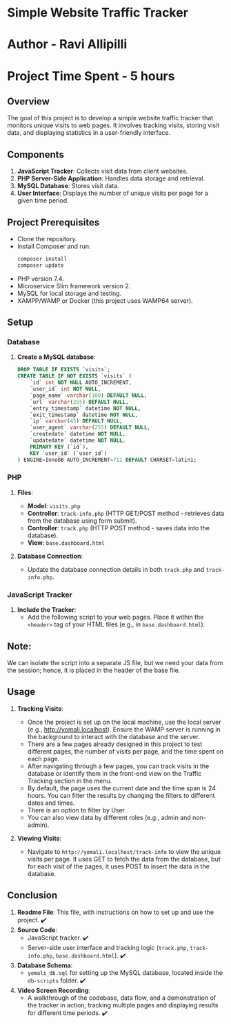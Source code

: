 # Simple Website Traffic Tracker

# Author - Ravi Allipilli

# Project Time Spent - 5 hours

## Overview
The goal of this project is to develop a simple website traffic tracker that monitors unique visits to web pages. It involves tracking visits, storing visit data, and displaying statistics in a user-friendly interface.

## Components
1. **JavaScript Tracker**: Collects visit data from client websites.
2. **PHP Server-Side Application**: Handles data storage and retrieval.
3. **MySQL Database**: Stores visit data.
4. **User Interface**: Displays the number of unique visits per page for a given time period.

## Project Prerequisites
- Clone the repository.
- Install Composer and run:
    ```bash
    composer install
    composer update
    ```
- PHP version 7.4.
- Microservice Slim framework version 2.
- MySQL for local storage and testing.
- XAMPP/WAMP or Docker (this project uses WAMP64 server).

## Setup

### Database
1. **Create a MySQL database**:
    ```sql
    DROP TABLE IF EXISTS `visits`;
    CREATE TABLE IF NOT EXISTS `visits` (
        `id` int NOT NULL AUTO_INCREMENT,
        `user_id` int NOT NULL,
        `page_name` varchar(100) DEFAULT NULL,
        `url` varchar(255) DEFAULT NULL,
        `entry_timestamp` datetime NOT NULL,
        `exit_timestamp` datetime NOT NULL,
        `ip` varchar(45) DEFAULT NULL,
        `user_agent` varchar(255) DEFAULT NULL,
        `createdate` datetime NOT NULL,
        `updatedate` datetime NOT NULL,
        PRIMARY KEY (`id`),
        KEY `user_id` (`user_id`)
    ) ENGINE=InnoDB AUTO_INCREMENT=712 DEFAULT CHARSET=latin1;
    ```

### PHP
1. **Files**:
    - **Model**: `visits.php`
    - **Controller**: `track-info.php` (HTTP GET/POST method - retrieves data from the database using form submit).
    - **Controller**: `track.php` (HTTP POST method - saves data into the database).
    - **View**: `base.dashboard.html`

2. **Database Connection**:
    - Update the database connection details in both `track.php` and `track-info.php`.

### JavaScript Tracker
1. **Include the Tracker**:
    - Add the following script to your web pages. Place it within the `<header>` tag of your HTML files (e.g., in `base.dashboard.html`).

## Note:
We can isolate the script into a separate JS file, but we need your data from the session; hence, it is placed in the header of the base file.

## Usage
1. **Tracking Visits**:
    - Once the project is set up on the local machine, use the local server (e.g., http://yomali.localhost). Ensure the WAMP server is running in the background to interact with the database and the server.
    - There are a few pages already designed in this project to test different pages, the number of visits per page, and the time spent on each page.
    - After navigating through a few pages, you can track visits in the database or identify them in the front-end view on the Traffic Tracking section in the menu.
    - By default, the page uses the current date and the time span is 24 hours. You can filter the results by changing the filters to different dates and times.
    - There is an option to filter by User.
    - You can also view data by different roles (e.g., admin and non-admin).

2. **Viewing Visits**:
    - Navigate to `http://yomali.localhost/track-info` to view the unique visits per page. It uses GET to fetch the data from the database, but for each visit of the pages, it uses POST to insert the data in the database.

## Conclusion
1. **Readme File**: This file, with instructions on how to set up and use the project. ✔️
2. **Source Code**:
    - JavaScript tracker. ✔️
    - Server-side user interface and tracking logic (`track.php`, `track-info.php`, `base.dashboard.html`). ✔️
3. **Database Schema**:
    - `yomali_db.sql` for setting up the MySQL database, located inside the `db-scripts` folder. ✔️
4. **Video Screen Recording**:
    - A walkthrough of the codebase, data flow, and a demonstration of the tracker in action, tracking multiple pages and displaying results for different time periods. ✔️
